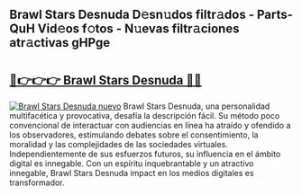 ## Brawl Stars Desnuda D𝚎sn𝚞dos filtr𝚊dos - Parts-QuH Vid𝚎os f𝚘tos - N𝚞evas filtr𝚊ciones atr𝚊ctivas gHPge

# <h2><a href="http://mb1104l.tromn.icu/?c=Brawl+Stars+Desnuda">🔗👉👉👉 Brawl Stars Desnuda 🔗🔗</a></h2>

[![Brawl Stars Desnuda nuevo](https://i.imgur.com/pEAQMta.gif)](http://mb1104l.tromn.icu/?c=Brawl+Stars+Desnuda)
Brawl Stars Desnuda, una personalidad multifacética y provocativa, desafía la descripción fácil. Su método poco convencional de interactuar con audiencias en línea ha atraído y ofendido a los observadores, estimulando debates sobre el consentimiento, la moralidad y las complejidades de las sociedades virtuales. Independientemente de sus esfuerzos futuros, su influencia en el ámbito digital es innegable. Con un espíritu inquebrantable y un atractivo innegable, Brawl Stars Desnuda impact en los medios digitales es transformador.
